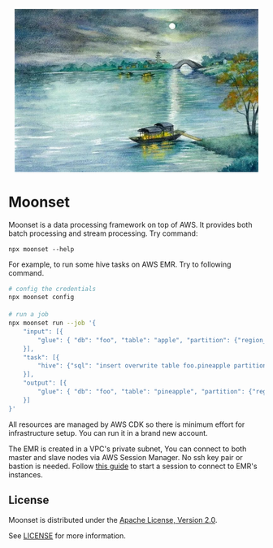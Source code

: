 <p align="center">
  <img alt="moonset" src="https://raw.githubusercontent.com/FBAChinaOpenSource/Moonset/master/images/moonset.jpg" width="480">
</p>

# Moonset

Moonset is a data processing framework on top of AWS. It provides both batch
processing and stream processing. Try command:

```
npx moonset --help
```

For example, to run some hive tasks on AWS EMR. Try to following command.

```bash
# config the credentials
npx moonset config

# run a job
npx moonset run --job '{
    "input": [{
        "glue": { "db": "foo", "table": "apple", "partition": {"region_id": "1", "snapshot_date": "2020-01-01"}}
    }],
    "task": [{
        "hive": {"sql": "insert overwrite table foo.pineapple partition (region_id=1, snapshot_date=\"2020-01-01\") select foo from foo.apple;"}
    }],
    "output": [{
        "glue": { "db": "foo", "table": "pineapple", "partition": {"region_id": "1", "snapshot_date": "2020-01-01"}}
    }]
}'
```

All resources are managed by AWS CDK so there is minimum effort for
infrastructure setup. You can run it in a brand new account.

The EMR is created in a VPC's private subnet, You can connect to both master
and slave nodes via AWS Session Manager. No ssh key pair or bastion is needed.
Follow [this guide](https://docs.aws.amazon.com/systems-manager/latest/userguide/session-manager-working-with-sessions-start.html)
to start a session to connect to EMR's instances.

## License

Moonset is distributed under the [Apache License, Version 2.0](https://www.apache.org/licenses/LICENSE-2.0).

See [LICENSE](./LICENSE) for more information.
